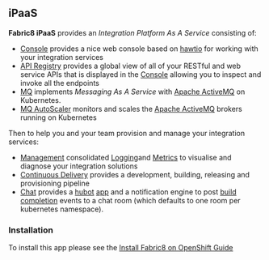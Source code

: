 ## iPaaS

**Fabric8 iPaaS** provides an _Integration Platform As A Service_ consisting of:

* [Console](console.html) provides a nice web console based on [hawtio](http://hawt.io/) for working with your integration services
* [API Registry](apiRegistry.html) provides a global view of all of your RESTful and web service APIs that is displayed in the [Console](console.html) allowing you to inspect and invoke all the endpoints
* [MQ](fabric8MQ.html) implements _Messaging As A Service_ with [Apache ActiveMQ](http://activemq.apache.org/) on Kubernetes.
* [MQ AutoScaler](fabric8MQAutoScaler.html) monitors and scales the [Apache ActiveMQ](http://activemq.apache.org/) brokers running on Kubernetes

Then to help you and your team provision and manage your integration services:

* [Management](management.html) consolidated [Logging](logging.html)and  [Metrics](metrics.html) to visualise and diagnose your integration solutions
* [Continuous Delivery](cdelivery.html) provides a development, building, releasing and provisioning pipeline
* [Chat](chat.html) provides a [hubot](https://hubot.github.com/) [app](apps.html) and a notification engine to post [build completion](builds.html) events to a chat room (which defaults to one room per kubernetes namespace).

### Installation
    
To install this app please see the [Install Fabric8 on OpenShift Guide](fabric8OnOpenShift.html)    
